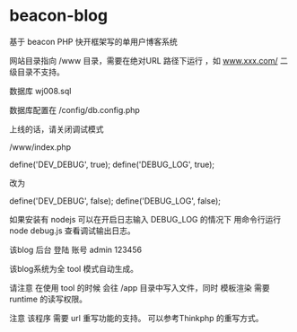 # beacon-blog
基于 beacon PHP 快开框架写的单用户博客系统

网站目录指向 /www 目录，需要在绝对URL 路径下运行 ，如 www.xxx.com/ 二级目录不支持。

数据库 wj008.sql

数据库配置在 /config/db.config.php

上线的话，请关闭调试模式

/www/index.php

define('DEV_DEBUG', true);
define('DEBUG_LOG', true);

改为

define('DEV_DEBUG', false);
define('DEBUG_LOG', false);


如果安装有 nodejs  可以在开启日志输入 DEBUG_LOG 的情况下 用命令行运行
node debug.js 查看调试输出日志。


该blog 后台 登陆 账号 admin 123456

该blog系统为全 tool 模式自动生成。

请注意 在使用 tool 的时候 会往 /app 目录中写入文件，同时 模板渲染 需要 runtime 的读写权限。

注意 该程序 需要 url 重写功能的支持。
可以参考Thinkphp 的重写方式。
